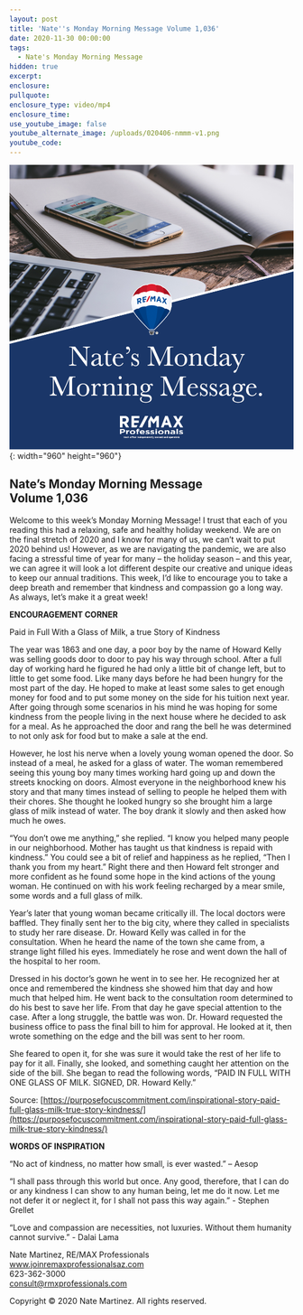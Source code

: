 ```yaml
---
layout: post
title: 'Nate''s Monday Morning Message Volume 1,036'
date: 2020-11-30 00:00:00
tags:
  - Nate's Monday Morning Message
hidden: true
excerpt:
enclosure:
pullquote:
enclosure_type: video/mp4
enclosure_time:
use_youtube_image: false
youtube_alternate_image: /uploads/020406-nmmm-v1.png
youtube_code:
---
```


![](/uploads/020406-nmmm-v1.png){: width="960" height="960"}

## **Nate’s Monday Morning Message<br>Volume 1,036**

Welcome to this week’s Monday Morning Message\! I trust that each of you reading this had a relaxing, safe and healthy holiday weekend. We are on the final stretch of 2020 and I know for many of us, we can’t wait to put 2020 behind us\! However, as we are navigating the pandemic, we are also facing a stressful time of year for many – the holiday season – and this year, we can agree it will look a lot different despite our creative and unique ideas to keep our annual traditions. This week, I’d like to encourage you to take a deep breath and remember that kindness and compassion go a long way. As always, let’s make it a great week\!

**ENCOURAGEMENT CORNER**

Paid in Full With a Glass of Milk, a true Story of Kindness

The year was 1863 and one day, a poor boy by the name of Howard Kelly was selling goods door to door to pay his way through school. After a full day of working hard he figured he had only a little bit of change left, but to little to get some food. Like many days before he had been hungry for the most part of the day. He hoped to make at least some sales to get enough money for food and to put some money on the side for his tuition next year. After going through some scenarios in his mind he was hoping for some kindness from the people living in the next house where he decided to ask for a meal. As he approached the door and rang the bell he was determined to not only ask for food but to make a sale at the end.

However, he lost his nerve when a lovely young woman opened the door. So instead of a meal, he asked for a glass of water. The woman remembered seeing this young boy many times working hard going up and down the streets knocking on doors. Almost everyone in the neighborhood knew his story and that many times instead of selling to people he helped them with their chores. She thought he looked hungry so she brought him a large glass of milk instead of water. The boy drank it slowly and then asked how much he owes.

“You don’t owe me anything,” she replied. “I know you helped many people in our neighborhood. Mother has taught us that kindness is repaid with kindness.” You could see a bit of relief and happiness as he replied, “Then I thank you from my heart.” Right there and then Howard felt stronger and more confident as he found some hope in the kind actions of the young woman. He continued on with his work feeling recharged by a mear smile, some words and a full glass of milk.

Year’s later that young woman became critically ill. The local doctors were baffled. They finally sent her to the big city, where they called in specialists to study her rare disease. Dr. Howard Kelly was called in for the consultation. When he heard the name of the town she came from, a strange light filled his eyes. Immediately he rose and went down the hall of the hospital to her room.

Dressed in his doctor’s gown he went in to see her. He recognized her at once and remembered the kindness she showed him that day and how much that helped him. He went back to the consultation room determined to do his best to save her life. From that day he gave special attention to the case. After a long struggle, the battle was won. Dr. Howard requested the business office to pass the final bill to him for approval. He looked at it, then wrote something on the edge and the bill was sent to her room.

She feared to open it, for she was sure it would take the rest of her life to pay for it all. Finally, she looked, and something caught her attention on the side of the bill. She began to read the following words, “PAID IN FULL WITH ONE GLASS OF MILK. SIGNED, DR. Howard Kelly.”

Source: [https://purposefocuscommitment.com/inspirational-story-paid-full-glass-milk-true-story-kindness/](https://purposefocuscommitment.com/inspirational-story-paid-full-glass-milk-true-story-kindness/)

**WORDS OF INSPIRATION**

“No act of kindness, no matter how small, is ever wasted.” – Aesop

“I shall pass through this world but once. Any good, therefore, that I can do or any kindness I can show to any human being, let me do it now. Let me not defer it or neglect it, for I shall not pass this way again.” - Stephen Grellet

“Love and compassion are necessities, not luxuries. Without them humanity cannot survive.” - Dalai Lama

Nate Martinez, RE/MAX Professionals<br>www.joinremaxprofessionalsaz.com<br>623-362-3000<br>consult@rmxprofessionals.com

Copyright &copy; 2020 Nate Martinez. All rights reserved.